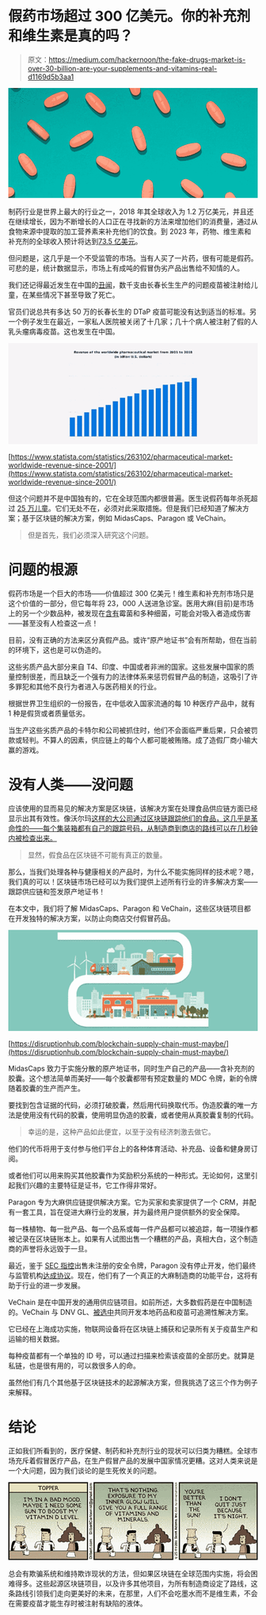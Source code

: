 # 假药市场超过 300 亿美元。你的补充剂和维生素是真的吗？

> 原文：<https://medium.com/hackernoon/the-fake-drugs-market-is-over-30-billion-are-your-supplements-and-vitamins-real-d1169d5b3aa1>

![](img/ebbd01a973e4d3f44a6498b328c4b865.png)

制药行业是世界上最大的行业之一，2018 年其全球收入为 1.2 万亿美元，并且还在继续增长，因为不断增长的人口正在寻找新的方法来增加他们的消费量，通过从食物来源中提取的加工营养素来补充他们的饮食。到 2023 年，药物、维生素和补充剂的全球收入预计将达到[73.5 亿美元](https://www.marketsandmarkets.com/Market-Reports/vitamins-market-159097794.html)。

但问题是，这几乎是一个不受监管的市场。当有人买了一片药，很有可能是假药。可悲的是，统计数据显示，市场上有成吨的假冒伪劣产品出售给不知情的人。

我们还记得最近发生在中国的[丑闻](https://edition.cnn.com/2018/07/23/asia/faulty-vaccine-china-intl/index.html)，数千支由长春长生生产的问题疫苗被注射给儿童，在某些情况下甚至导致了死亡。

官员们说总共有多达 50 万的长春长生的 DTaP 疫苗可能没有达到适当的标准。另一个例子发生在最近，一家私人医院被关闭了十几家；几十个病人被注射了假的人乳头瘤病毒疫苗。这也发生在中国。

![](img/51cfc24aa3650d75a4c8e821e568eeac.png)

[https://www.statista.com/statistics/263102/pharmaceutical-market-worldwide-revenue-since-2001/](https://www.statista.com/statistics/263102/pharmaceutical-market-worldwide-revenue-since-2001/)

但这个问题并不是中国独有的，它在全球范围内都很普遍。医生说假药每年杀死超过 [25 万儿童](https://www.theguardian.com/science/2019/mar/11/fake-drugs-kill-more-than-250000-children-a-year-doctors-warn)。它们无处不在，必须对此采取措施。但是我们已经知道了解决方案；基于区块链的解决方案，例如 MidasCaps、Paragon 或 VeChain。

> 但是首先，我们必须深入研究这个问题。

# 问题的根源

假药市场是一个巨大的市场——价值超过 300 亿美元！维生素和补充剂市场只是这个价值的一部分，但它每年将 23，000 人送进急诊室。医用大麻(目前)是市场上的另一个少数品种，被发现在[含有](https://www.acsh.org/news/2017/02/10/%E2%80%98medical-marijuana%E2%80%99-riddled-mold-bacteria-%E2%80%94-especially-bad-sick-10855)霉菌和多种细菌，可能会对吸入者造成伤害——甚至没有人检查这一点！

目前，没有正确的方法来区分真假产品。或许“原产地证书”会有所帮助，但在当前的环境下，这也是可以伪造的。

这些劣质产品大部分来自 T4、印度、中国或者非洲的国家。这些发展中国家的质量控制很差，而且缺乏一个强有力的法律体系来惩罚假冒产品的制造，这吸引了许多罪犯和其他不良行为者进入与医药相关的行业。

根据世界卫生组织的一份报告，在中低收入国家流通的每 10 种医疗产品中，就有 1 种是假货或者质量低劣。

当生产这些劣质产品的卡特尔和公司被抓住时，他们不会面临严重后果，只会被罚款或轻判。不算人的因素，供应链上的每个人都可能被贿赂。成了造假厂商小输大赢的游戏。

# 没有人类——没问题

应该使用的显而易见的解决方案是区块链，该解决方案在处理食品供应链方面已经显示出其有效性。像沃尔玛[这样的大公司通过区块链跟踪他们的食品，这几乎是革命性的——每个集装箱都有自己的跟踪号码，从制造商到商店的路线可以在几秒钟内被检查出来。](https://www.zdnet.com/article/walmart-implements-ibms-blockchain-for-food-traceability/)

> 显然，假食品在区块链不可能有真正的数量。

那么，当我们处理各种与健康相关的产品时，为什么不能实施同样的技术呢？嗯，我们真的可以！区块链市场已经可以为我们提供上述所有行业的许多解决方案——跟踪供应链和签发原产地证书！

在本文中，我们将了解 MidasCaps、Paragon 和 VeChain，这些区块链项目都在开发独特的解决方案，以防止向商店交付假冒药品。

![](img/2fa43b97a1707e34020fe3678c4aa23d.png)

[https://disruptionhub.com/blockchain-supply-chain-must-maybe/](https://disruptionhub.com/blockchain-supply-chain-must-maybe/)

MidasCaps 致力于实施分散的原产地证书，同时生产自己的产品——含补充剂的胶囊。这个想法简单而美好——每个胶囊都带有预定数量的 MDC 令牌，新的令牌随着胶囊的生产而产生。

要找到包含证据的代码，必须打破胶囊，然后用代码换取代币。伪造胶囊的唯一方法是使用没有代码的胶囊，使用明显伪造的胶囊，或者使用从真胶囊复制的代码。

> 幸运的是，这种产品如此便宜，以至于没有经济刺激去做它。

他们的代币将用于支付参与他们平台上的各种体育活动、补充品、设备和健身房订阅。

或者他们可以用来购买其他胶囊作为奖励积分系统的一种形式。无论如何，这里引起我们兴趣的主要特征是证书，它工作得非常好。

Paragon 专为大麻供应链提供解决方案。它为买家和卖家提供了一个 CRM，并配有一套工具，旨在促进大麻行业的发展，并为最终用户提供额外的安全保障。

每一株植物、每一批产品、每一个品系或每一件产品都可以被追踪，每一项操作都被记录在区块链账本上。如果有人试图出售一个糟糕的产品，真相大白，这个制造商的声誉将永远毁于一旦。

最近，鉴于 [SEC 指控](https://www.cnbc.com/2018/11/16/in-crackdown-of-crypto-sec-goes-after-unregistered-coin-offerings.html)出售未注册的安全令牌，Paragon 没有停止开发，他们最终与监管机构[达成协议](https://forkast.news/2019/05/16/get-right-with-the-authorities-bringing-yourself-into-u-s-compliance-after-an-unregistered-ico/)。现在，他们有了一个真正的大麻制造商的功能平台，这将有助于行业的进一步发展。

VeChain 是在中国开发的通用供应链项目。如前所述，大多数假药是在中国制造的。VeChain 与 DNV GL、[被选中](/@vechainofficial/introducing-vechains-drug-and-vaccine-traceability-solution-c17fb869e003)共同开发本地药品和疫苗可追溯性解决方案。

它已经在上海成功实施，物联网设备将在区块链上捕获和记录所有关于疫苗生产和运输的相关数据。

每种疫苗都有一个单独的 ID 号，可以通过扫描来检索该疫苗的全部历史。就算是私链，也是很有用的，可以救很多人的命。

虽然他们有几个其他基于区块链技术的起源解决方案，但我挑选了这三个作为例子来解释。

# 结论

正如我们所看到的，医疗保健、制药和补充剂行业的现状可以归类为糟糕。全球市场充斥着假冒医疗产品，在生产假冒产品的发展中国家情况更糟。这对人类来说是一个大问题，因为我们谈论的是生死攸关的问题。

![](img/1a308b14b066fde8a2e4f40ad5652e0d.png)

总会有欺骗系统和维持欺诈现状的方法，但如果区块链在全球范围内实施，将会困难得多。这些起源区块链项目，以及许多其他项目，为所有制造商设定了路线，这条路线引领我们走向更美好的未来，在那里，人们不会吃墨水而不是维生素，不会在需要疫苗才能生存时被注射有缺陷的液体。